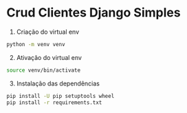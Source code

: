 # Crud Clientes Django Simples


1. Criação do virtual env  

```sh
python -m venv venv
```

2. Ativação do virtual env

```sh
source venv/bin/activate
```
3. Instalação das dependências

```sh
pip install -U pip setuptools wheel
pip install -r requirements.txt
```